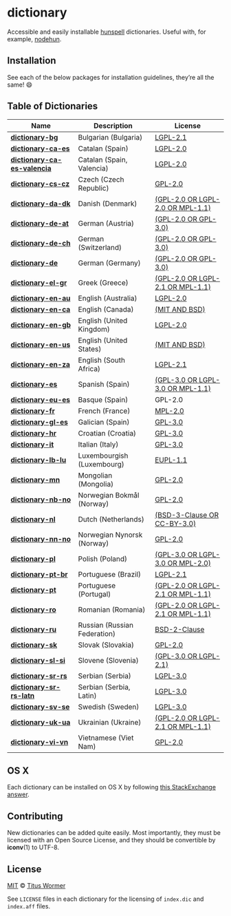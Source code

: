 # dictionary

Accessible and easily installable [hunspell](http://hunspell.sourceforge.net)
dictionaries. Useful with, for example,
[nodehun](https://github.com/nathanjsweet/nodehun).

## Installation

See each of the below packages for installation guidelines, they’re all the
same! :smile:

## Table of Dictionaries

| Name                                                            | Description                    | License                                                                |
| --------------------------------------------------------------- | ------------------------------ | ---------------------------------------------------------------------- |
| **[dictionary\-bg](dictionaries/bg_BG)**                        | Bulgarian \(Bulgaria\)         | [LGPL\-2\.1](dictionaries/bg_BG/LICENSE)                               |
| **[dictionary\-ca\-es](dictionaries/ca_ES)**                    | Catalan \(Spain\)              | [LGPL\-2\.0](dictionaries/ca_ES/LICENSE)                               |
| **[dictionary\-ca\-es\-valencia](dictionaries/ca_ES-valencia)** | Catalan \(Spain, Valencia\)    | [LGPL\-2\.0](dictionaries/ca_ES-valencia/LICENSE)                      |
| **[dictionary\-cs\-cz](dictionaries/cs_CZ)**                    | Czech \(Czech Republic\)       | [GPL\-2\.0](dictionaries/cs_CZ/LICENSE)                                |
| **[dictionary\-da\-dk](dictionaries/da_DK)**                    | Danish \(Denmark\)             | [\(GPL\-2\.0 OR LGPL\-2\.0 OR MPL\-1\.1\)](dictionaries/da_DK/LICENSE) |
| **[dictionary\-de\-at](dictionaries/de_AT)**                    | German \(Austria\)             | [\(GPL\-2\.0 OR GPL\-3\.0\)](dictionaries/de_AT/LICENSE)               |
| **[dictionary\-de\-ch](dictionaries/de_CH)**                    | German \(Switzerland\)         | [\(GPL\-2\.0 OR GPL\-3\.0\)](dictionaries/de_CH/LICENSE)               |
| **[dictionary\-de](dictionaries/de_DE)**                        | German \(Germany\)             | [\(GPL\-2\.0 OR GPL\-3\.0\)](dictionaries/de_DE/LICENSE)               |
| **[dictionary\-el\-gr](dictionaries/el_GR)**                    | Greek \(Greece\)               | [\(GPL\-2\.0 OR LGPL\-2\.1 OR MPL\-1\.1\)](dictionaries/el_GR/LICENSE) |
| **[dictionary\-en\-au](dictionaries/en_AU)**                    | English \(Australia\)          | [LGPL\-2\.0](dictionaries/en_AU/LICENSE)                               |
| **[dictionary\-en\-ca](dictionaries/en_CA)**                    | English \(Canada\)             | [\(MIT AND BSD\)](dictionaries/en_CA/LICENSE)                          |
| **[dictionary\-en\-gb](dictionaries/en_GB)**                    | English \(United Kingdom\)     | [LGPL\-2\.0](dictionaries/en_GB/LICENSE)                               |
| **[dictionary\-en\-us](dictionaries/en_US)**                    | English \(United States\)      | [\(MIT AND BSD\)](dictionaries/en_US/LICENSE)                          |
| **[dictionary\-en\-za](dictionaries/en_ZA)**                    | English \(South Africa\)       | [LGPL\-2\.1](dictionaries/en_ZA/LICENSE)                               |
| **[dictionary\-es](dictionaries/es_ES)**                        | Spanish \(Spain\)              | [\(GPL\-3\.0 OR LGPL\-3\.0 OR MPL\-1\.1\)](dictionaries/es_ES/LICENSE) |
| **[dictionary\-eu\-es](dictionaries/eu_ES)**                    | Basque \(Spain\)               | GPL\-2\.0                                                              |
| **[dictionary\-fr](dictionaries/fr_FR)**                        | French \(France\)              | [MPL\-2\.0](dictionaries/fr_FR/LICENSE)                                |
| **[dictionary\-gl\-es](dictionaries/gl_ES)**                    | Galician \(Spain\)             | [GPL\-3\.0](dictionaries/gl_ES/LICENSE)                                |
| **[dictionary\-hr](dictionaries/hr_HR)**                        | Croatian \(Croatia\)           | [GPL\-3\.0](dictionaries/hr_HR/LICENSE)                                |
| **[dictionary\-it](dictionaries/it_IT)**                        | Italian \(Italy\)              | [GPL\-3\.0](dictionaries/it_IT/LICENSE)                                |
| **[dictionary\-lb\-lu](dictionaries/lb_LU)**                    | Luxembourgish \(Luxembourg\)   | [EUPL\-1\.1](dictionaries/lb_LU/LICENSE)                               |
| **[dictionary\-mn](dictionaries/mn_MN)**                        | Mongolian \(Mongolia\)         | [GPL\-2\.0](dictionaries/mn_MN/LICENSE)                                |
| **[dictionary\-nb\-no](dictionaries/nb_NO)**                    | Norwegian Bokmål \(Norway\)    | [GPL\-2\.0](dictionaries/nb_NO/LICENSE)                                |
| **[dictionary\-nl](dictionaries/nl_NL)**                        | Dutch \(Netherlands\)          | [\(BSD\-3\-Clause OR CC\-BY\-3\.0\)](dictionaries/nl_NL/LICENSE)       |
| **[dictionary\-nn\-no](dictionaries/nn_NO)**                    | Norwegian Nynorsk \(Norway\)   | [GPL\-2\.0](dictionaries/nn_NO/LICENSE)                                |
| **[dictionary\-pl](dictionaries/pl_PL)**                        | Polish \(Poland\)              | [\(GPL\-3\.0 OR LGPL\-3\.0 OR MPL\-2\.0\)](dictionaries/pl_PL/LICENSE) |
| **[dictionary\-pt\-br](dictionaries/pt_BR)**                    | Portuguese \(Brazil\)          | [LGPL\-2\.1](dictionaries/pt_BR/LICENSE)                               |
| **[dictionary\-pt](dictionaries/pt_PT)**                        | Portuguese \(Portugal\)        | [\(GPL\-2\.0 OR LGPL\-2\.1 OR MPL\-1\.1\)](dictionaries/pt_PT/LICENSE) |
| **[dictionary\-ro](dictionaries/ro_RO)**                        | Romanian \(Romania\)           | [\(GPL\-2\.0 OR LGPL\-2\.1 OR MPL\-1\.1\)](dictionaries/ro_RO/LICENSE) |
| **[dictionary\-ru](dictionaries/ru_RU)**                        | Russian \(Russian Federation\) | [BSD\-2\-Clause](dictionaries/ru_RU/LICENSE)                           |
| **[dictionary\-sk](dictionaries/sk_SK)**                        | Slovak \(Slovakia\)            | [GPL\-2\.0](dictionaries/sk_SK/LICENSE)                                |
| **[dictionary\-sl\-si](dictionaries/sl_SI)**                    | Slovene \(Slovenia\)           | [\(GPL\-3\.0 OR LGPL\-2\.1\)](dictionaries/sl_SI/LICENSE)              |
| **[dictionary\-sr\-rs](dictionaries/sr_RS)**                    | Serbian \(Serbia\)             | [LGPL\-3\.0](dictionaries/sr_RS/LICENSE)                               |
| **[dictionary\-sr\-rs\-latn](dictionaries/sr_RS-Latn)**         | Serbian \(Serbia, Latin\)      | [LGPL\-3\.0](dictionaries/sr_RS-Latn/LICENSE)                          |
| **[dictionary\-sv\-se](dictionaries/sv_SE)**                    | Swedish \(Sweden\)             | [LGPL\-3\.0](dictionaries/sv_SE/LICENSE)                               |
| **[dictionary\-uk\-ua](dictionaries/uk_UA)**                    | Ukrainian \(Ukraine\)          | [\(GPL\-2\.0 OR LGPL\-2\.1 OR MPL\-1\.1\)](dictionaries/uk_UA/LICENSE) |
| **[dictionary\-vi\-vn](dictionaries/vi_VN)**                    | Vietnamese \(Viet Nam\)        | [GPL\-2\.0](dictionaries/vi_VN/LICENSE)                                |

## OS X

Each dictionary can be installed on OS X by following
[this StackExchange answer](http://apple.stackexchange.com/a/11842).

## Contributing

New dictionaries can be added quite easily. Most importantly, they must be
licensed with an Open Source License, and they should be convertible by
**iconv**(1) to UTF-8.

## License

[MIT](LICENSE) © [Titus Wormer](https://wooorm.com)

See `LICENSE` files in each dictionary for the licensing of `index.dic` and
`index.aff` files.
